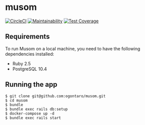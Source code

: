 # musom

[![CircleCI](https://circleci.com/gh/ogontaro/musom.svg?style=svg)](https://circleci.com/gh/ogontaro/musom)
[![Maintainability](https://api.codeclimate.com/v1/badges/a99a88d28ad37a79dbf6/maintainability)](https://codeclimate.com/github/codeclimate/codeclimate/maintainability)
[![Test Coverage](https://api.codeclimate.com/v1/badges/a99a88d28ad37a79dbf6/test_coverage)](https://codeclimate.com/github/codeclimate/codeclimate/test_coverage)

## Requirements

To run Musom on a local machine, you need to have the following dependencies installed:
* Ruby 2.5
* PostgreSQL 10.4

## Running the app

```
$ git clone git@github.com:ogontaro/musom.git
$ cd musom
$ bundle
$ bundle exec rails db:setup
$ docker-compose up -d
$ bundle exec rails start 
``` 
